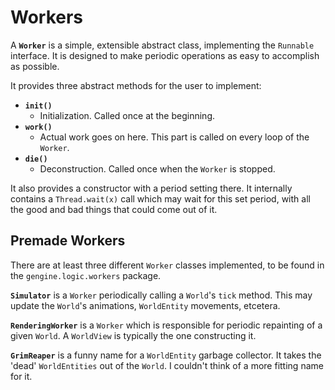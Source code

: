 # Workers
A **`Worker`** is a simple, extensible abstract class, implementing the
`Runnable` interface. It is designed to make periodic operations as easy
to accomplish as possible.

It provides three abstract methods for the user to implement:

- **`init()`**
    - Initialization. Called once at the beginning.
- **`work()`**
    - Actual work goes on here. This part is called on every loop of the `Worker`.
- **`die()`**
    - Deconstruction. Called once when the `Worker` is stopped.

It also provides a constructor with a period setting there. It internally
contains a `Thread.wait(x)` call which may wait for this set period, with
all the good and bad things that could come out of it.

## Premade Workers
There are at least three different `Worker` classes implemented,
to be found in the `gengine.logic.workers` package.

**`Simulator`** is a `Worker` periodically calling a `World`'s `tick` method.
This may update the `World`'s animations, `WorldEntity` movements, etcetera.

**`RenderingWorker`** is a `Worker` which is responsible for periodic
repainting of a given `World`. A `WorldView` is typically the one constructing
it.

**`GrimReaper`** is a funny name for a `WorldEntity` garbage collector.
It takes the 'dead' `WorldEntities` out of the `World`. I couldn't think
of a more fitting name for it.